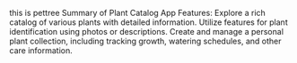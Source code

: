 this is pettree 
Summary of Plant Catalog App Features:
Explore a rich catalog of various plants with detailed information.
Utilize features for plant identification using photos or descriptions.
Create and manage a personal plant collection, including tracking growth, watering schedules, and other care information.
